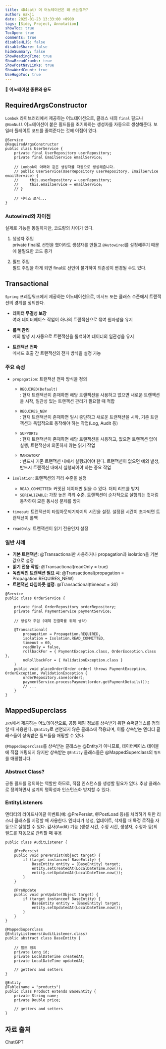 ```yaml
---
title: 4D4cat) 이 어노테이션은 왜 쓰는걸까?
author: nakji
date: 2025-01-23 13:33:00 +0900
tags: [Side, Project, Annotation]
showToc: true
TocOpen: true
comments: true
disableHLJS: false
disableShare: false
hideSummary: false
ShowReadingTime: true
ShowBreadCrumbs: true
ShowPostNavLinks: true
ShowWordCount: true
UseHugoToc: true
---
```

🔔 **어노테이션 종류와 용도**   

## **RequiredArgsConstructor**
`Lombok` 라이브러리에서 제공하는 어노테이션으로, 클래스 내의 `final` 필드나 `@NonNull` 어노테이션이 붙은 필드들을 초기화하는 생성자를 자동으로 생성해준다. 보일러 플레이트 코드를 줄여준다는 것에 이점이 있다.

```
@Service
@RequiredArgsConstructor
public class UserService {
    private final UserRepository userRepository;
    private final EmailService emailService;

    // Lombok이 아래와 같은 생성자를 자동으로 생성해줍니다.
    // public UserService(UserRepository userRepository, EmailService emailService) {
    //     this.userRepository = userRepository;
    //     this.emailService = emailService;
    // }

    // 서비스 로직...
}
```

### **Autowired와 차이점**
실제로 기능은 동일하지만, 코드량의 차이가 있다.

1. 생성자 주입  
private final로 선언을 했더라도 생성자를 만들고 `@Autowired`를 설정해주기 때문에 불필요한 코드 증가

2. 필드 주입    
필드 주입을 하게 되면 final로 선언이 불가하여 의존성이 변경될 수도 있다.

## **Transactional**
`Spring` 프레임워크에서 제공하는 어노테이션으로, 메서드 또는 클래스 수준에서 트랜잭션의 경계를 정의한다.
- **데이터 무결성 보장**    
여러 데이터베이스 작업이 하나의 트랜잭션으로 묶여 원자성을 유지

- **롤백 관리**     
예외 발생 시 자동으로 트랜잭션을 롤백하여 데이터의 일관성을 유지

- **트랜잭션 전파**     
메서드 호출 간 트랜잭션의 전파 방식을 설정 가능

### **주요 속성**
- `propagation`: 트랜잭션 전파 방식을 정의
    - `REQUIRED(Default)`   
    : 현재 트랜잭션이 존재하면 해당 트랜잭션을 사용하고 없으면 새로운 트랜잭션을 시작, 일관성 있는 트랜잭션 관리가 필요할 때 적합

    - `REQUIRES_NEW`    
    : 현재 트랜잭션이 존재하면 일시 중단하고 새로운 트랜잭션을 시작, 기존 트랜잭션과 독립적으로 동작해야 하는 작업(Log, Audit 등)

    - `SUPPORTS`    
    : 현재 트랜잭션이 존재하면 해당 트랜잭션을 사용하고, 없으면 트랜잭션 없이 실행, 트랜잭션에 의존하지 않는 읽기 작업

    - `MANDATORY`   
    : 반드시 기존 트랜잭션 내에서 실행되어야 한다. 트랜잭션이 없으면 예외 발생, 반드시 트랜잭션 내에서 실행되어야 하는 중요 작업

- `isolation`: 트랜잭션의 격리 수준을 설정
    - `READ_COMMITTED`: 커밋된 데이터만 읽을 수 있다. 더티 리드를 방지
    - `SERIALIZABLE`: 가장 높은 격리 수준. 트랜잭션이 순차적으로 실행되는 것처럼 동작하여 모든 동시성 문제를 방지

- `timeout`: 트랜잭션이 타임아웃되기까지의 시간을 설정. 설정된 시간이 초과되면 트랜잭션이 롤백

- `readOnly`: 트랜잭션이 읽기 전용인지 설정

### **일반 사례**
- **기본 트랜잭션**: @Transactional만 사용하거나 propagation과 isolation을 기본값으로 설정
- **읽기 전용 작업**: @Transactional(readOnly = true)
- **독립적인 트랜잭션 필요 시**: @Transactional(propagation = Propagation.REQUIRES_NEW)
- **트랜잭션 타임아웃 설정**: @Transactional(timeout = 30)

```
@Service
public class OrderService {

    private final OrderRepository orderRepository;
    private final PaymentService paymentService;

    // 생성자 주입 (예제 간결화를 위해 생략)

    @Transactional(
        propagation = Propagation.REQUIRED,
        isolation = Isolation.READ_COMMITTED,
        timeout = 60,
        readOnly = false,
        rollbackFor = { PaymentException.class, OrderException.class },
        noRollbackFor = { ValidationException.class }
    )
    public void placeOrder(Order order) throws PaymentException, OrderException, ValidationException {
        orderRepository.save(order);
        paymentService.processPayment(order.getPaymentDetails());
        // ...
    }
}
```

## **MappedSuperclass**
`JPA`에서 제공하는 어노테이션으로, 공통 매핑 정보를 상속받기 위한 슈퍼클래스를 정의할 때 사용한다. `@Entity`로 선언되지 않은 클래스에 적용되며, 이를 상속받는 엔티티 클래스들이 상속받은 필드들을 매핑할 수 있다.

`@MappedSuperclass`를 상속받는 클래스는 @Entity가 아니므로, 데이터베이스 테이블에 직접 매핑되지 않지만 상속받는 `@Entity` 클래스들은 @MappedSuperclass의 `필드`를 매핑합니다.

### **Abstract Class?**
공통 필드를 정의하는 역할만 하므로, 직접 인스턴스를 생성할 필요가 없다. 추상 클래스로 정의하면서 설계의 명확성과 인스턴스화 방지할 수 있다.

### **EntityListeners**
엔티티의 라이프사이클 이벤트(예: @PrePersist, @PostLoad 등)를 처리하기 위한 리스너 클래스를 지정할 때 사용한다. 엔티티가 생성, 업데이트, 삭제될 때 특정 로직을 자동으로 실행할 수 있다. 감사(Audit) 기능 (생성 시간, 수정 시간, 생성자, 수정자 등)의 필드를 자동으로 관리할 때 유용

```
public class AuditListener {

    @PrePersist
    public void prePersist(Object target) {
        if (target instanceof BaseEntity) {
            BaseEntity entity = (BaseEntity) target;
            entity.setCreatedAt(LocalDateTime.now());
            entity.setUpdatedAt(LocalDateTime.now());
        }
    }

    @PreUpdate
    public void preUpdate(Object target) {
        if (target instanceof BaseEntity) {
            BaseEntity entity = (BaseEntity) target;
            entity.setUpdatedAt(LocalDateTime.now());
        }
    }
}

@MappedSuperclass
@EntityListeners(AuditListener.class)
public abstract class BaseEntity {

    // 필드 정의
    private Long id;
    private LocalDateTime createdAt;
    private LocalDateTime updatedAt;

    // getters and setters
}

@Entity
@Table(name = "products")
public class Product extends BaseEntity {
    private String name;
    private Double price;

    // getters and setters
}
```

## **자료 출처**
ChatGPT